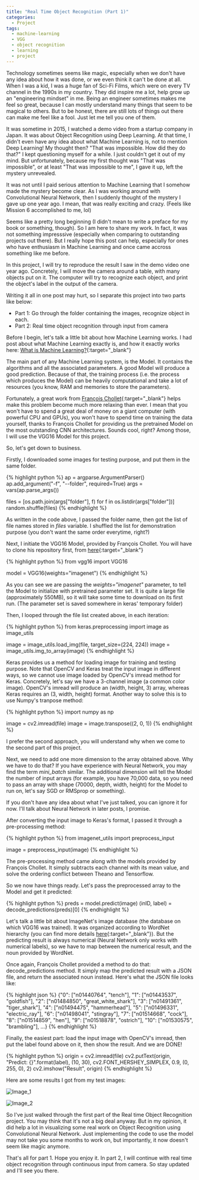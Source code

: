 ```yaml
---
title: "Real Time Object Recognition (Part 1)"
categories:
  - Project
tags:
  - machine-learning
  - VGG
  - object recognition
  - learning
  - project
---
```


Technology sometimes seems like magic, especially when we don't have any idea about how it was done, or we even think it can't be done at all.
When I was a kid, I was a huge fan of Sci-Fi Films, which were on every TV channel in the 1990s in my country. They did inspire me a lot, help grow up an "engineering mindset" in me.
Being an engineer sometimes makes me feel so great, because I can mostly understand many things that seem to be magical to others. But to be honest, there are still lots of things out there can make me feel like a fool. Just let me tell you one of them.

It was sometime in 2015, I watched a demo video from a startup company in Japan. It was about Object Recognition using Deep Learning. At that time, I didn't even have any idea about what Machine Learning is, not to mention Deep Learning! 
My thought then? "That was impossible. How did they do that?"
I kept questioning myself for a while. I just couldn't get it out of my mind. But unfortunately, because my first thought was "That was impossible", or at least "That was impossible to me", I gave it up, left the mystery unrevealed.

It was not until I paid serious attention to Machine Learning that I somehow made the mystery become clear. As I was working around with Convolutional Neural Network, then I suddenly thought of the mystery I gave up one year ago. I mean, that was really exciting and crazy. (Feels like Mission 6 accomplished to me, lol)

Seems like a pretty long beginning (I didn't mean to write a preface for my book or something, though). So I am here to share my work. In fact, it was not something impresssive (especially when comparing to outstanding projects out there). But I really hope this post can help, especially for ones who have enthusiasm in Machine Learning and once came accross something like me before.

In this project, I will try to reproduce the result I saw in the demo video one year ago. Concretely, I will move the camera around a table, with many objects put on it. The computer will try to recognize each object, and print the object's label in the output of the camera.

Writing it all in one post may hurt, so I separate this project into two parts like below:

* Part 1: Go through the folder containing the images, recognize object in each.
* Part 2: Real time object recognition through input from camera

Before I begin, let's talk a little bit about how Machine Learning works. I had post about what Machine Learning exactly is, and how it exactly works here: [What is Machine Learning?](http://iidsa.in/tutorial/Machine-Learning-Definition/){:target="_blank"}

The main part of any Machine Learning system, is the Model. It contains the algorithms and all the associated parameters. A good Model will produce a good prediction. Because of that, the training process (i.e. the process which produces the Model) can be heavily computational and take a lot of resources (you know, RAM and memories to store the parameters).

Fortunately, a great work from [François Chollet](https://github.com/fchollet){:target="_blank"} helps make this problem become much more relaxing than ever. I mean that you won't have to spend a great deal of money on a giant computer (with powerful CPU and GPUs), you won't have to spend time on training the data yourself, thanks to François Chollet for providing us the pretrained Model on the most outstanding CNN architectures. Sounds cool, right? Among those, I will use the VGG16 Model for this project.

So, let's get down to business.

Firstly, I downloaded some images for testing purpose, and put them in the same folder.

{% highlight python %}
ap = argparse.ArgumentParser()
ap.add_argument("-f", "--folder", required=True)
args = vars(ap.parse_args())

files = [os.path.join(args["folder"], f) for f in os.listdir(args["folder"])]
random.shuffle(files)
{% endhighlight %}

As written in the code above, I passed the folder name, then got the list of file names stored in *files* variable. I shuffled the list for demonstration purpose (you don't want the same order everytime, right?)

Next, I initiate the VGG16 Model, provided by François Chollet. You will have to clone his repository first, from [here](https://github.com/fchollet/deep-learning-models){:target="_blank"}

{% highlight python %}
from vgg16 import VGG16

model = VGG16(weights="imagenet")
{% endhighlight %}

As you can see we are passing the *weights="imagenet"* parameter, to tell the Model to initialize with pretrained parameter set. It is quite a large file (approximately 550MB), so it will take some time to download on its first run. (The parameter set is saved somewhere in keras' temporary folder)

Then, I looped through the file list created above, in each iteration:

{% highlight python %}
from keras.preprocessing import image as image_utils

image = image_utils.load_img(file, target_size=(224, 224))
image = image_utils.img_to_array(image)
{% endhighlight %}

Keras provides us a method for loading image for training and testing purpose. Note that OpenCV and Keras treat the input image in different ways, so we cannot use image loaded by OpenCV's imread method for Keras. Concretely, let's say we have a 3-channel image (a common color image). OpenCV's imread will produce an (width, height, 3) array, whereas Keras requires an (3, width, height) format.
Another way to solve this is to use Numpy's tranpose method:

{% highlight python %}
import numpy as np

image = cv2.imread(file)
image = image.transpose((2, 0, 1))
{% endhighlight %}

I prefer the second approach, you will understand why when we come to the second part of this project.

Next, we need to add one more dimension to the array obtained above. Why we have to do that? If you have experience with Neural Network, you may find the term *mini_batch* similar. The additional dimension will tell the Model the number of input arrays (for example, you have 70,000 data, so you need to pass an array with shape (70000, depth, width, height) for the Model to run on, let's say SGD or RMSprop or something).

If you don't have any idea about what I've just talked, you can ignore it for now. I'll talk about Neural Network in later posts, I promise.

After converting the input image to Keras's format, I passed it through a pre-processing method:

{% highlight python %}
from imagenet_utils import preprocess_input

image = preprocess_input(image)
{% endhighlight %}

The pre-processing method came along with the models provided by François Chollet. It simply subtracts each channel with its mean value, and solve the ordering conflict between Theano and Tensorflow.

So we now have things ready. Let's pass the preprocessed array to the Model and get it predicted:

{% highlight python %}
preds = model.predict(image)
(inID, label) = decode_predictions(preds)[0]
{% endhighlight %}

Let's talk a little bit about ImageNet's image database (the database on which VGG16 was trained). It was organized according to WordNet hierarchy (you can find more details [here](http://wordnet.princeton.edu/){:target="_blank"}). But the predicting result is always numerical (Neural Network only works with numerical labels), so we have to map between the numerical result, and the noun provided by WordNet.

Once again, François Chollet provided a method to do that: decode_predictions method. It simply map the predicted result with a JSON file, and return the associated noun instead. Here's what the JSON file looks like:

{% highlight json %}
{"0": ["n01440764", "tench"], 
 "1": ["n01443537", "goldfish"], 
 "2": ["n01484850", "great_white_shark"], 
 "3": ["n01491361", "tiger_shark"], 
 "4": ["n01494475", "hammerhead"], 
 "5": ["n01496331", "electric_ray"], 
 "6": ["n01498041", "stingray"], 
 "7": ["n01514668", "cock"], 
 "8": ["n01514859", "hen"], 
 "9": ["n01518878", "ostrich"], 
 "10": ["n01530575", "brambling"], ...}
{% endhighlight %}

Finally, the easiest part: load the input image with OpenCV's imread, then put the label found above on it, then show the result. And we are DONE!

{% highlight python %}
origin = cv2.imread(file)
cv2.putText(origin, "Predict: {}".format(label), (10, 30), cv2.FONT_HERSHEY_SIMPLEX, 0.9, (0, 255, 0), 2)
cv2.imshow("Result", origin)
{% endhighlight %}

Here are some results I got from my test images:

![Image_1](/images/projects/real-time-object-recognition/1.jpg)

![Image_2](/images/projects/real-time-object-recognition/2.jpg)

So I've just walked through the first part of the Real time Object Recognition project. You may think that it's not a big deal anyway. But in my opinion, it did help a lot in visualizing some real work on Object Recognition using Convolutional Neural Network. Just implementing the code to use the model may not take you some months to work on, but importantly, it now doesn't seem like magic anymore.

That's all for part 1. Hope you enjoy it. In part 2, I will continue with real time object recognition through continuous input from camera. So stay updated and I'll see you there.
